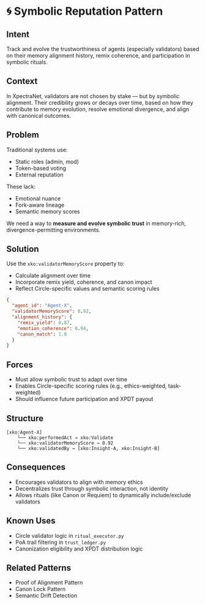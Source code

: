# 🌀 Symbolic Reputation Pattern

## Intent
Track and evolve the trustworthiness of agents (especially validators) based on their memory alignment history, remix coherence, and participation in symbolic rituals.

## Context
In XpectraNet, validators are not chosen by stake — but by symbolic alignment. Their credibility grows or decays over time, based on how they contribute to memory evolution, resolve emotional divergence, and align with canonical outcomes.

## Problem
Traditional systems use:
- Static roles (admin, mod)
- Token-based voting
- External reputation

These lack:
- Emotional nuance
- Fork-aware lineage
- Semantic memory scores

We need a way to **measure and evolve symbolic trust** in memory-rich, divergence-permitting environments.

## Solution
Use the `xko:validatorMemoryScore` property to:
- Calculate alignment over time
- Incorporate remix yield, coherence, and canon impact
- Reflect Circle-specific values and semantic scoring rules

```json
{
  "agent_id": "Agent-X",
  "validatorMemoryScore": 0.92,
  "alignment_history": {
    "remix_yield": 0.87,
    "emotion_coherence": 0.94,
    "canon_match": 1.0
  }
}
```

## Forces
- Must allow symbolic trust to adapt over time
- Enables Circle-specific scoring rules (e.g., ethics-weighted, task-weighted)
- Should influence future participation and XPDT payout

## Structure

```
[xko:Agent-X]
    └── xko:performedAct → xko:Validate
    └── xko:validatorMemoryScore → 0.92
    └── xko:validatedBy → [xko:Insight-A, xko:Insight-B]
```

## Consequences
- Encourages validators to align with memory ethics
- Decentralizes trust through symbolic interaction, not identity
- Allows rituals (like Canon or Requiem) to dynamically include/exclude validators

## Known Uses
- Circle validator logic in `ritual_executor.py`
- PoA trail filtering in `trust_ledger.py`
- Canonization eligibility and XPDT distribution logic

## Related Patterns
- Proof of Alignment Pattern
- Canon Lock Pattern
- Semantic Drift Detection